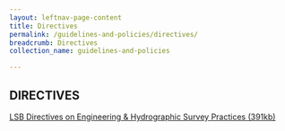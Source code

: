 ```yaml
---
layout: leftnav-page-content
title: Directives
permalink: /guidelines-and-policies/directives/
breadcrumb: Directives
collection_name: guidelines-and-policies

---
```


DIRECTIVES
---
[LSB Directives on Engineering & Hydrographic Survey Practices (391kb)](/files/LSBDirectives-NonCadastralSurvey-V4_29082014.pdf)
